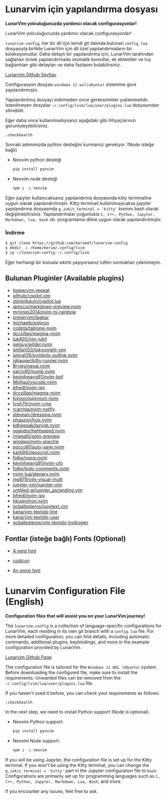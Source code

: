 #  Lunarvim için yapılandırma dosyası



**LunarVim yolculuğunuzda yardımcı olacak configurasyonlar!**


LunarVim yolculuğunuzda yardımcı olacak configurasyonlar!

`lunarvim-config`, her bir dil için kendi git dalında bulunan `config.lua` dosyasıyla birlikte LunarVim için dil özel yapılandırmaların bir
koleksiyonudur. Daha detaylı bir yapılandırma için, LunarVim tarafından sağlanan örnek yapılandırmada otomatik komutlar,
ek eklentiler ve tuş bağlantıları gibi detayları ve daha fazlasını bulabilirsiniz.

[Lunarvim Github Sayfası](https://github.com/LunarVim/LunarVim)

Configurasyon dosyası `windows 11 wsl(ubuntu)` sistemine gore yapılandırmıştır.

Yapılandırılmış dosyayı indirmeden once gereksinimler yuklenmelidir. İstenilmeyen dosyalar  `~/.config/lvim/lua/user/plugins.lua` dosyasından silinebilir.

Eğer daha once kullanılmadıysanız aşağıdaki gibi ihtiyaçlarınızı goruntuleyebilirsiniz.


```vim
:checkhealth
```

Sonraki adımımızda pyhton desteğini kurmamız gerekiyor. (Node isteğe bağlı)

- Neovim python desteği

  ```sh
  pip install pynvim
  ```

- Neovim node desteği

  ```sh
  npm i -g neovim
  ```
Eğer jupyter kullanıcaksanız yapılandırma dosyasında kitty terminaline uygun olarak yapılandırılmıştır. 
Kitty terminali kullanılmaycaksa jupyter yapılandırma dosyasında `g.jukit_terminal = 'kitty'` kısmını bash olarak değiştirebilirsiniz.
Yapılandırmalar çoğunlukla `C, C++, Python, Jupyter, Markdown, lua, bash` vb. programlama diline uygun olarak yapılandırılmıştır.


### İndirme

```sh
$ git clone https://github.com/kerim47/lunarvim-config
$ mkdir -p /home/kerim/.config/lvim
$ cp ~/lunarvim-config ~/.config/lvim
```
Eğer herhangi bir konuda sıkıntı yaşıyorsanız lutfen sormaktan çekinmeyin.

## Bulunan Pluginler (Available plugins)

- [tpope/vim-repeat](https://github.com/tpope/vim-repeat)
- [github/copilot.vim](https://github.com/github/copilot.vim)
- [zbirenbaum/copilot.lua](https://github.com/zbirenbaum/copilot.lua)
- [iamcco/markdown-preview.nvim](https://github.com/iamcco/markdown-preview.nvim)
- [mrjones2014/nvim-ts-rainbow](https://github.com/mrjones2014/nvim-ts-rainbow)
- [preservim/tagbar](https://github.com/preservim/tagbar)
- [michaelb/sniprun](https://github.com/michaelb/sniprun)
- [codota/tabnine-nvim](https://github.com/codota/tabnine-nvim)
- [dccsillag/magma-nvim](https://github.com/dccsillag/magma-nvim)
- [luk400/vim-jukit](https://github.com/luk400/vim-jukit)
- [gelguy/wilder.nvim](https://github.com/gelguy/wilder.nvim)
- [ghifarit53/tokyonight-vim](https://github.com/ghifarit53/tokyonight-vim)
- [simrat39/symbols-outline.nvim](https://github.com/simrat39/symbols-outline.nvim)
- [jghauser/kitty-runner.nvim](https://github.com/jghauser/kitty-runner.nvim)
- [Bryley/neoai.nvim](https://github.com/Bryley/neoai.nvim)
- [nacro90/numb.nvim](https://github.com/nacro90/numb.nvim)
- [kevinhwang91/nvim-bqf](https://github.com/kevinhwang91/nvim-bqf)
- [Mofiqul/vscode.nvim](https://github.com/Mofiqul/vscode.nvim)
- [bfredl/nvim-ipy](https://github.com/bfredl/nvim-ipy)
- [dccsillag/magma-nvim](https://github.com/dccsillag/magma-nvim)
- [kiyoon/jupynium.nvim](https://github.com/kiyoon/jupynium.nvim)
- [hrsh7th/nvim-cmp](https://github.com/hrsh7th/nvim-cmp)
- [rcarriga/nvim-notify](https://github.com/rcarriga/nvim-notify)
- [stevearc/dressing.nvim](https://github.com/stevearc/dressing.nvim)
- [phaazon/hop.nvim](https://github.com/phaazon/hop.nvim)
- [kdheepak/lazygit.nvim](https://github.com/kdheepak/lazygit.nvim)
- [ggandor/lightspeed.nvim](https://github.com/ggandor/lightspeed.nvim)
- [rmagatti/goto-preview](https://github.com/rmagatti/goto-preview)
- [windwp/nvim-spectre](https://github.com/windwp/nvim-spectre)
- [pocco81/auto-save.nvim](https://github.com/pocco81/auto-save.nvim)
- [karb94/neoscroll.nvim](https://github.com/karb94/neoscroll.nvim)
- [folke/noice.nvim](https://github.com/folke/noice.nvim)
- [kevinhwang91/nvim-ufo](https://github.com/kevinhwang91/nvim-ufo)
- [folke/todo-comments.nvim](https://github.com/folke/todo-comments.nvim)
- [nvim-lua/plenary.nvim](https://github.com/nvim-lua/plenary.nvim)
- [mg979/vim-visual-multi](https://github.com/mg979/vim-visual-multi)
- [jupyter-vim/jupyter-vim](https://github.com/jupyter-vim/jupyter-vim)
- [untitled-ai/jupyter_ascending.vim](https://github.com/untitled-ai/jupyter_ascending.vim)
- [bfredl/nvim-ipy](https://github.com/bfredl/nvim-ipy)
- [hkupty/iron.nvim](https://github.com/hkupty/iron.nvim)
- [gcballesteros/jupytext.vim](https://github.com/gcballesteros/jupytext.vim)
- [kana/vim-textobj-line](https://github.com/kana/vim-textobj-line)
- [kana/vim-textobj-user](https://github.com/kana/vim-textobj-user)
- [gcballesteros/vim-textobj-hydrogen](https://github.com/gcballesteros/vim-textobj-hydrogen)





## Fontlar (isteğe bağlı) Fonts (Optional)

- [A nerd font](https://github.com/ryanoasis/nerd-fonts)

- [codicon](https://github.com/microsoft/vscode-codicons/raw/main/dist/codicon.ttf)
- [An emoji font](https://github.com/googlefonts/noto-emoji/blob/main/fonts/NotoColorEmoji.ttf)


# Lunarvim Configuration File (English)

**Configuration files that will assist you on your LunarVim journey!**

The `lunarvim-config` is a collection of language-specific configurations for LunarVim, each residing in its own git branch with a `config.lua` file. For more detailed configuration, you can find details, including automatic commands, additional plugins, keybindings, and more in the example configuration provided by LunarVim.

[Lunarvim Github Page](https://github.com/LunarVim/LunarVim)

The configuration file is tailored for the `Windows 11 WSL (Ubuntu)` system. Before downloading the configured file, make sure to install the requirements. Unwanted files can be removed from the `~/.config/lvim/lua/user/plugins.lua` file.

If you haven't used it before, you can check your requirements as follows:

```vim
:checkhealth
```

In the next step, we need to install Python support (Node is optional).

- Neovim Python support:

  ```sh
  pip install pynvim
  ```

- Neovim Node support:

  ```sh
  npm i -g neovim
  ```

If you will be using Jupyter, the configuration file is set up for the Kitty terminal. If you won't be using the Kitty terminal, you can change the `g.jukit_terminal = 'kitty'` part in the Jupyter configuration file to `bash`. Configurations are primarily set up for programming languages such as `C, C++, Python, Jupyter, Markdown, Lua, Bash`, and more.

If you encounter any issues, feel free to ask.
